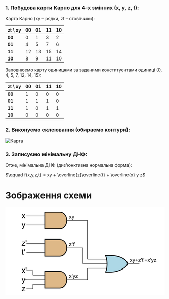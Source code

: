 ### 1. Побудова карти Карно для 4-х змінних (x, y, z, t):

Карта Карно (xy – рядки, zt – стовпчики):

| zt \ xy | 00 | 01 | 11 | 10 |
|---|---|---|---|---|
| **00** | 0 | 1 | 3 | 2 |
| **01** | 4 | 5 | 7 | 6 |
| **11** | 12 | 13 | 15 | 14 |
| **10** | 8 | 9 | 11 | 10 |

Заповнюємо карту одиницями за заданими конституентами одиниці (0, 4, 5, 7, 12, 14, 15):

| zt \ xy | 00 | 01 | 11 | 10 |
|---|---|---|---|---|
| **00** | 1 | 0 | 0 | 0 |
| **01** | 1 | 1 | 1 | 0 |
| **11** | 1 | 0 | 1 | 1 |
| **10** | 0 | 0 | 0 | 0 |

### 2. Виконуємо склеювання (обираємо контури):

![Карта](screenshots/carno_card_9.)

### 3. Записуємо мінімальну ДНФ:

Отже, мінімальна ДНФ (диз'юнктивна нормальна форма):

$\qquad f(x,y,z,t) = xy + \overline{z}\overline{t} + \overline{x} y z$

# Зображення схеми

![Схема логічного виразу](screenshots/scheme.png)